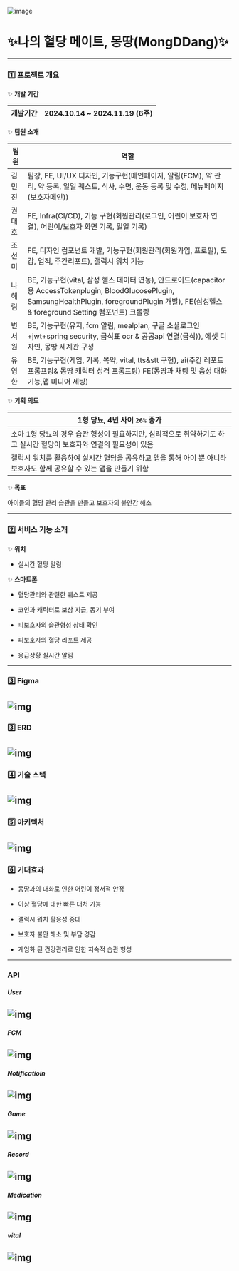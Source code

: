 ![image](https://private-user-images.githubusercontent.com/101388919/391247402-a2a9f53e-87cf-4c61-807b-e6a1686f1d2b.png?jwt=eyJhbGciOiJIUzI1NiIsInR5cCI6IkpXVCJ9.eyJpc3MiOiJnaXRodWIuY29tIiwiYXVkIjoicmF3LmdpdGh1YnVzZXJjb250ZW50LmNvbSIsImtleSI6ImtleTUiLCJleHAiOjE3MzMxNTU2NTEsIm5iZiI6MTczMzE1NTM1MSwicGF0aCI6Ii8xMDEzODg5MTkvMzkxMjQ3NDAyLWEyYTlmNTNlLTg3Y2YtNGM2MS04MDdiLWU2YTE2ODZmMWQyYi5wbmc_WC1BbXotQWxnb3JpdGhtPUFXUzQtSE1BQy1TSEEyNTYmWC1BbXotQ3JlZGVudGlhbD1BS0lBVkNPRFlMU0E1M1BRSzRaQSUyRjIwMjQxMjAyJTJGdXMtZWFzdC0xJTJGczMlMkZhd3M0X3JlcXVlc3QmWC1BbXotRGF0ZT0yMDI0MTIwMlQxNjAyMzFaJlgtQW16LUV4cGlyZXM9MzAwJlgtQW16LVNpZ25hdHVyZT0zN2IxN2JhZDY1YzY5N2E0ZjEwOGI3MGQ2MTY5MmY1NjMzMTNjOWNkOTQxNjQzZDJhNzJlZTkyYjI3YmNkM2RlJlgtQW16LVNpZ25lZEhlYWRlcnM9aG9zdCJ9.pEJ9T7n-I6GluI1-ATbEwGABmNM0htrOeNvrVp1Wp6E)

# ✨나의 혈당 메이트, 몽땅(MongDDang)✨

---

### 1️⃣ 프로젝트 개요

✨ **개발 기간**

| 개발기간 | 2024.10.14 ~ 2024.11.19 (6주) |
| ---- | ---------------------------- |

✨ **팀원 소개**

| 팀원  | 역할                                                                   |
| --- | -------------------------------------------------------------------- |
| 김민진 | 팀장, FE, UI/UX 디자인, 기능구현(메인페이지, 알림(FCM), 약 관리, 약 등록, 일일 퀘스트, 식사, 수면, 운동 등록 및 수정, 메뉴페이지(보호자메인))   |
| 권대호 | FE, Infra(CI/CD), 기능 구현(회원관리(로그인, 어린이 보호자 연결), 어린이/보호자 화면 기록, 일일 기록) |
| 조선미 | FE, 디자인 컴포넌트 개발, 기능구현(회원관리(회원가입, 프로필), 도감, 업적, 주간리포트), 갤럭시 워치 기능     |
| 나혜림 | BE, 기능구현(vital, 삼성 헬스 데이터 연동), 안드로이드(capacitor 용 AccessTokenplugin, BloodGlucosePlugin, SamsungHealthPlugin, foregroundPlugin 개발), FE(삼성헬스 & foreground Setting 컴포넌트) 크롤링                                                   |
| 변서원 | BE, 기능구현(유저, fcm 알림, mealplan, 구글 소셜로그인+jwt+spring security, 급식표 ocr & 공공api 연결(급식)), 에셋 디자인, 몽땅 세계관 구성                                                |
| 유영한 | BE, 기능구현(게임, 기록, 복약, vital, tts&stt 구현), ai(주간 레포트 프롬프팅& 몽땅 캐릭터 성격 프롬프팅) FE(몽땅과 채팅 및 음성 대화 기능,앱 미디어 세팅)                                                        |

✨ **기획 의도**

| 1형 당뇨, 4년 사이 `26%` 증가                                               |
| ------------------------------------------------------------------- |
| 소아 1형 당뇨의 경우 습관 형성이 필요하지만, 심리적으로 취약하기도 하고 실시간 혈당이 보호자와 연결의 필요성이 있음  |
| 갤럭시 워치를 활용하여 실시간 혈당을 공유하고 앱을 통해 아이 뿐 아니라 보호자도 함께 공유할 수 있는 앱을 만들기 위함 |

✨ **목표**

아이들의 혈당 관리 습관을 만들고 보호자의 불안감 해소

---

### 2️⃣ 서비스 기능 소개

✨ **워치**

- 실시간 혈당 알림

✨ **스마트폰**

- 혈당관리와 관련한 퀘스트 제공

- 코인과 캐릭터로 보상 지급, 동기 부여

- 피보호자의 습관형성 상태 확인

- 피보호자의 혈당 리포트 제공

- 응급상황 실시간 알림

---

### 3️⃣ Figma

## ![img](https://private-user-images.githubusercontent.com/101388919/391247400-219cf8fb-61e6-43a8-bc66-41d4fcf83084.png?jwt=eyJhbGciOiJIUzI1NiIsInR5cCI6IkpXVCJ9.eyJpc3MiOiJnaXRodWIuY29tIiwiYXVkIjoicmF3LmdpdGh1YnVzZXJjb250ZW50LmNvbSIsImtleSI6ImtleTUiLCJleHAiOjE3MzMxMjQzMzYsIm5iZiI6MTczMzEyNDAzNiwicGF0aCI6Ii8xMDEzODg5MTkvMzkxMjQ3NDAwLTIxOWNmOGZiLTYxZTYtNDNhOC1iYzY2LTQxZDRmY2Y4MzA4NC5wbmc_WC1BbXotQWxnb3JpdGhtPUFXUzQtSE1BQy1TSEEyNTYmWC1BbXotQ3JlZGVudGlhbD1BS0lBVkNPRFlMU0E1M1BRSzRaQSUyRjIwMjQxMjAyJTJGdXMtZWFzdC0xJTJGczMlMkZhd3M0X3JlcXVlc3QmWC1BbXotRGF0ZT0yMDI0MTIwMlQwNzIwMzZaJlgtQW16LUV4cGlyZXM9MzAwJlgtQW16LVNpZ25hdHVyZT1hZWMyZDBiMGY5OTc2ODk3YThkNmQ4MTdmMTQ2YmU3NWNhNTNmYTUyMzQxODBkYTA4M2Q0MWQyY2I4NDUzZWE2JlgtQW16LVNpZ25lZEhlYWRlcnM9aG9zdCJ9.IN4bK_oZAHwaya_T2EvDK0vZGhOyRXiaVi1-AnQA2RU)


### 3️⃣ ERD

## ![img](https://private-user-images.githubusercontent.com/101388919/391247398-86f10298-0eba-44ad-98bb-8c64824f31a3.png?jwt=eyJhbGciOiJIUzI1NiIsInR5cCI6IkpXVCJ9.eyJpc3MiOiJnaXRodWIuY29tIiwiYXVkIjoicmF3LmdpdGh1YnVzZXJjb250ZW50LmNvbSIsImtleSI6ImtleTUiLCJleHAiOjE3MzMxMjQzMzYsIm5iZiI6MTczMzEyNDAzNiwicGF0aCI6Ii8xMDEzODg5MTkvMzkxMjQ3Mzk4LTg2ZjEwMjk4LTBlYmEtNDRhZC05OGJiLThjNjQ4MjRmMzFhMy5wbmc_WC1BbXotQWxnb3JpdGhtPUFXUzQtSE1BQy1TSEEyNTYmWC1BbXotQ3JlZGVudGlhbD1BS0lBVkNPRFlMU0E1M1BRSzRaQSUyRjIwMjQxMjAyJTJGdXMtZWFzdC0xJTJGczMlMkZhd3M0X3JlcXVlc3QmWC1BbXotRGF0ZT0yMDI0MTIwMlQwNzIwMzZaJlgtQW16LUV4cGlyZXM9MzAwJlgtQW16LVNpZ25hdHVyZT0yZWU3ODc0ODEwNTNkZGQzZWQ0OTNlYThjNjI2N2I2NDI4YTdhYWQ4ZGJjM2UxNmRmOTE2ZmJhZGQyODkwYjBhJlgtQW16LVNpZ25lZEhlYWRlcnM9aG9zdCJ9.sJjNx2IF15Ve-gm9-_G52dF4lYLk0HyhxuuhdrdjcOQ)

### 4️⃣ 기술 스택

## ![img](https://private-user-images.githubusercontent.com/101388919/391247403-7113b0c0-ca0f-4d05-bcc6-90cfdaf7f6c5.png?jwt=eyJhbGciOiJIUzI1NiIsInR5cCI6IkpXVCJ9.eyJpc3MiOiJnaXRodWIuY29tIiwiYXVkIjoicmF3LmdpdGh1YnVzZXJjb250ZW50LmNvbSIsImtleSI6ImtleTUiLCJleHAiOjE3MzMxMjQzMzYsIm5iZiI6MTczMzEyNDAzNiwicGF0aCI6Ii8xMDEzODg5MTkvMzkxMjQ3NDAzLTcxMTNiMGMwLWNhMGYtNGQwNS1iY2M2LTkwY2ZkYWY3ZjZjNS5wbmc_WC1BbXotQWxnb3JpdGhtPUFXUzQtSE1BQy1TSEEyNTYmWC1BbXotQ3JlZGVudGlhbD1BS0lBVkNPRFlMU0E1M1BRSzRaQSUyRjIwMjQxMjAyJTJGdXMtZWFzdC0xJTJGczMlMkZhd3M0X3JlcXVlc3QmWC1BbXotRGF0ZT0yMDI0MTIwMlQwNzIwMzZaJlgtQW16LUV4cGlyZXM9MzAwJlgtQW16LVNpZ25hdHVyZT03Yjg3NGExYTMwNWE1ODBjNWI2ZTYyNTE4ZTM5YjU5ZDk2MTEwYjIwM2IyODk2N2RiNGU0MTVmMTdiYTFlMjQ1JlgtQW16LVNpZ25lZEhlYWRlcnM9aG9zdCJ9.yNbXBiZ0Kdm4v17iKzVTYyF-EHedRugcYRx4-G7JXk8)

### 5️⃣ 아키텍처

## ![img](https://private-user-images.githubusercontent.com/101388919/391247567-21a70537-0814-44ff-8cff-6f352cc55996.svg?jwt=eyJhbGciOiJIUzI1NiIsInR5cCI6IkpXVCJ9.eyJpc3MiOiJnaXRodWIuY29tIiwiYXVkIjoicmF3LmdpdGh1YnVzZXJjb250ZW50LmNvbSIsImtleSI6ImtleTUiLCJleHAiOjE3MzMxMjQzMzYsIm5iZiI6MTczMzEyNDAzNiwicGF0aCI6Ii8xMDEzODg5MTkvMzkxMjQ3NTY3LTIxYTcwNTM3LTA4MTQtNDRmZi04Y2ZmLTZmMzUyY2M1NTk5Ni5zdmc_WC1BbXotQWxnb3JpdGhtPUFXUzQtSE1BQy1TSEEyNTYmWC1BbXotQ3JlZGVudGlhbD1BS0lBVkNPRFlMU0E1M1BRSzRaQSUyRjIwMjQxMjAyJTJGdXMtZWFzdC0xJTJGczMlMkZhd3M0X3JlcXVlc3QmWC1BbXotRGF0ZT0yMDI0MTIwMlQwNzIwMzZaJlgtQW16LUV4cGlyZXM9MzAwJlgtQW16LVNpZ25hdHVyZT1lYTQ1OTljOWMyMjA0NDYzNWIzYTZiOTM1MzIxZjUzZmI2YjI3OTZhOGIyNjhmYWQ4NGEyMTM0YTE1NjU3NWU0JlgtQW16LVNpZ25lZEhlYWRlcnM9aG9zdCJ9.P9LhkU6XBe3InEIb4kWibClu2lLmcMhKSiVT9CGsrv4)

### 6️⃣ 기대효과

- 몽땅과의 대화로 인한 어린이 정서적 안정

- 이상 혈당에 대한 빠른 대처 가능

- 갤럭시 워치 활용성 증대

- 보호자 불안 해소 및 부담 경감

- 게임화 된 건강관리로 인한 지속적 습관 형성

---

### API

##### User

## ![img](https://private-user-images.githubusercontent.com/101388919/391247386-7a265de4-2aa1-46c3-a526-4bcd8ea59290.PNG?jwt=eyJhbGciOiJIUzI1NiIsInR5cCI6IkpXVCJ9.eyJpc3MiOiJnaXRodWIuY29tIiwiYXVkIjoicmF3LmdpdGh1YnVzZXJjb250ZW50LmNvbSIsImtleSI6ImtleTUiLCJleHAiOjE3MzMxMjQzMzYsIm5iZiI6MTczMzEyNDAzNiwicGF0aCI6Ii8xMDEzODg5MTkvMzkxMjQ3Mzg2LTdhMjY1ZGU0LTJhYTEtNDZjMy1hNTI2LTRiY2Q4ZWE1OTI5MC5QTkc_WC1BbXotQWxnb3JpdGhtPUFXUzQtSE1BQy1TSEEyNTYmWC1BbXotQ3JlZGVudGlhbD1BS0lBVkNPRFlMU0E1M1BRSzRaQSUyRjIwMjQxMjAyJTJGdXMtZWFzdC0xJTJGczMlMkZhd3M0X3JlcXVlc3QmWC1BbXotRGF0ZT0yMDI0MTIwMlQwNzIwMzZaJlgtQW16LUV4cGlyZXM9MzAwJlgtQW16LVNpZ25hdHVyZT1kMWZjY2YxZGEyN2ExZTIyMTNkZDQzZjhkMDQyNDRlZDM4ZjIwYTY1YzQ0NjVlYzlkM2Y0Mjk1ODE2MjBiOTE1JlgtQW16LVNpZ25lZEhlYWRlcnM9aG9zdCJ9.VfOTtqohdQpl6IvWhRHDMNqaBXg10or8J6tZJmjKp7Y)

##### FCM

## ![img](https://private-user-images.githubusercontent.com/101388919/391247391-1f650722-1216-4560-a958-03d8f1b7cded.PNG?jwt=eyJhbGciOiJIUzI1NiIsInR5cCI6IkpXVCJ9.eyJpc3MiOiJnaXRodWIuY29tIiwiYXVkIjoicmF3LmdpdGh1YnVzZXJjb250ZW50LmNvbSIsImtleSI6ImtleTUiLCJleHAiOjE3MzMxMjQzMzYsIm5iZiI6MTczMzEyNDAzNiwicGF0aCI6Ii8xMDEzODg5MTkvMzkxMjQ3MzkxLTFmNjUwNzIyLTEyMTYtNDU2MC1hOTU4LTAzZDhmMWI3Y2RlZC5QTkc_WC1BbXotQWxnb3JpdGhtPUFXUzQtSE1BQy1TSEEyNTYmWC1BbXotQ3JlZGVudGlhbD1BS0lBVkNPRFlMU0E1M1BRSzRaQSUyRjIwMjQxMjAyJTJGdXMtZWFzdC0xJTJGczMlMkZhd3M0X3JlcXVlc3QmWC1BbXotRGF0ZT0yMDI0MTIwMlQwNzIwMzZaJlgtQW16LUV4cGlyZXM9MzAwJlgtQW16LVNpZ25hdHVyZT0wMzFiYTJjZTQwZDA0OTY3NzdlZjMyNmUxNTlmMWY2N2MxNTUzNjM4YTM2NGZhNTM3NTI4NjYxOTc5ZDNlYmMwJlgtQW16LVNpZ25lZEhlYWRlcnM9aG9zdCJ9.FDGq_ugZwbZ-eyVd9FfJ0eNOCgUTYAGmuGIRCtPoJIU)

##### Notificatioin

## ![img](https://private-user-images.githubusercontent.com/101388919/391247392-f173c674-45c5-4fc8-b3de-365a53eaa34b.PNG?jwt=eyJhbGciOiJIUzI1NiIsInR5cCI6IkpXVCJ9.eyJpc3MiOiJnaXRodWIuY29tIiwiYXVkIjoicmF3LmdpdGh1YnVzZXJjb250ZW50LmNvbSIsImtleSI6ImtleTUiLCJleHAiOjE3MzMxMjQzMzYsIm5iZiI6MTczMzEyNDAzNiwicGF0aCI6Ii8xMDEzODg5MTkvMzkxMjQ3MzkyLWYxNzNjNjc0LTQ1YzUtNGZjOC1iM2RlLTM2NWE1M2VhYTM0Yi5QTkc_WC1BbXotQWxnb3JpdGhtPUFXUzQtSE1BQy1TSEEyNTYmWC1BbXotQ3JlZGVudGlhbD1BS0lBVkNPRFlMU0E1M1BRSzRaQSUyRjIwMjQxMjAyJTJGdXMtZWFzdC0xJTJGczMlMkZhd3M0X3JlcXVlc3QmWC1BbXotRGF0ZT0yMDI0MTIwMlQwNzIwMzZaJlgtQW16LUV4cGlyZXM9MzAwJlgtQW16LVNpZ25hdHVyZT1hMDRjOGJkODFlYTYwZDZlZmEyMzM3ZGM0YTQxNDY0ZTUzNTdlOGQ5NzI5MTdhN2UxMjY1Y2UwMmJhMWE4NWVjJlgtQW16LVNpZ25lZEhlYWRlcnM9aG9zdCJ9.jqSZJSvk_Gxcj8NGSEI2QuPqB4GfDBTJd8PZJstNzlw)

##### Game

## ![img](https://private-user-images.githubusercontent.com/101388919/391247393-a3dae63c-1d7b-4c60-baa0-0ea133d70ee8.PNG?jwt=eyJhbGciOiJIUzI1NiIsInR5cCI6IkpXVCJ9.eyJpc3MiOiJnaXRodWIuY29tIiwiYXVkIjoicmF3LmdpdGh1YnVzZXJjb250ZW50LmNvbSIsImtleSI6ImtleTUiLCJleHAiOjE3MzMxMjQzMzYsIm5iZiI6MTczMzEyNDAzNiwicGF0aCI6Ii8xMDEzODg5MTkvMzkxMjQ3MzkzLWEzZGFlNjNjLTFkN2ItNGM2MC1iYWEwLTBlYTEzM2Q3MGVlOC5QTkc_WC1BbXotQWxnb3JpdGhtPUFXUzQtSE1BQy1TSEEyNTYmWC1BbXotQ3JlZGVudGlhbD1BS0lBVkNPRFlMU0E1M1BRSzRaQSUyRjIwMjQxMjAyJTJGdXMtZWFzdC0xJTJGczMlMkZhd3M0X3JlcXVlc3QmWC1BbXotRGF0ZT0yMDI0MTIwMlQwNzIwMzZaJlgtQW16LUV4cGlyZXM9MzAwJlgtQW16LVNpZ25hdHVyZT1jOGJlNGE4NjgzYWQ2ODdjOTExNWM0ZmY0Njc3M2FkMDVlZjNlNjhkNDVmN2RjMmI0NDNiOTYzMjA3MTkyMmQ3JlgtQW16LVNpZ25lZEhlYWRlcnM9aG9zdCJ9.qJbeFKwkptdJKeJN-wKstCxJdE9sHNcgamWy6qBn12k)

##### Record

## ![img](https://private-user-images.githubusercontent.com/101388919/391247396-ee8d3459-4436-4c4f-ba3c-6f3dd0b99a8e.PNG?jwt=eyJhbGciOiJIUzI1NiIsInR5cCI6IkpXVCJ9.eyJpc3MiOiJnaXRodWIuY29tIiwiYXVkIjoicmF3LmdpdGh1YnVzZXJjb250ZW50LmNvbSIsImtleSI6ImtleTUiLCJleHAiOjE3MzMxMjQzMzYsIm5iZiI6MTczMzEyNDAzNiwicGF0aCI6Ii8xMDEzODg5MTkvMzkxMjQ3Mzk2LWVlOGQzNDU5LTQ0MzYtNGM0Zi1iYTNjLTZmM2RkMGI5OWE4ZS5QTkc_WC1BbXotQWxnb3JpdGhtPUFXUzQtSE1BQy1TSEEyNTYmWC1BbXotQ3JlZGVudGlhbD1BS0lBVkNPRFlMU0E1M1BRSzRaQSUyRjIwMjQxMjAyJTJGdXMtZWFzdC0xJTJGczMlMkZhd3M0X3JlcXVlc3QmWC1BbXotRGF0ZT0yMDI0MTIwMlQwNzIwMzZaJlgtQW16LUV4cGlyZXM9MzAwJlgtQW16LVNpZ25hdHVyZT0zYzBhMzhmMjRlMGU5MTBkMGUyNjhmN2M4YzA3NzEyYTQzMjJiYmU1NTg0OTk0MjhiYmJmMTdlN2Q0NTVlMmI0JlgtQW16LVNpZ25lZEhlYWRlcnM9aG9zdCJ9.UTsqFpsiMlB5G3LQ61HlZoSqhZymhr_dLmBr76nNgdo)

##### Medication

## ![img](https://private-user-images.githubusercontent.com/101388919/391247397-401eb970-ed22-4b09-936a-874d23b3b646.PNG?jwt=eyJhbGciOiJIUzI1NiIsInR5cCI6IkpXVCJ9.eyJpc3MiOiJnaXRodWIuY29tIiwiYXVkIjoicmF3LmdpdGh1YnVzZXJjb250ZW50LmNvbSIsImtleSI6ImtleTUiLCJleHAiOjE3MzMxMjQzMzYsIm5iZiI6MTczMzEyNDAzNiwicGF0aCI6Ii8xMDEzODg5MTkvMzkxMjQ3Mzk3LTQwMWViOTcwLWVkMjItNGIwOS05MzZhLTg3NGQyM2IzYjY0Ni5QTkc_WC1BbXotQWxnb3JpdGhtPUFXUzQtSE1BQy1TSEEyNTYmWC1BbXotQ3JlZGVudGlhbD1BS0lBVkNPRFlMU0E1M1BRSzRaQSUyRjIwMjQxMjAyJTJGdXMtZWFzdC0xJTJGczMlMkZhd3M0X3JlcXVlc3QmWC1BbXotRGF0ZT0yMDI0MTIwMlQwNzIwMzZaJlgtQW16LUV4cGlyZXM9MzAwJlgtQW16LVNpZ25hdHVyZT03MzI0NDE0NjI5YjI3MWI2OTYyM2Q5ZjdiYmE5YTM2OWMxNzRlMzA0ZGM3ZGVmZTZlNjFlNTZlMjdmMThjMWIxJlgtQW16LVNpZ25lZEhlYWRlcnM9aG9zdCJ9.dG12YGjS1NWEe0kidVf16w4q0P8nlfXS89QWqT297NU)

##### vital

## ![img](https://private-user-images.githubusercontent.com/101388919/391247963-a1ccd675-9f8f-41bf-9674-6745bb8584d7.PNG?jwt=eyJhbGciOiJIUzI1NiIsInR5cCI6IkpXVCJ9.eyJpc3MiOiJnaXRodWIuY29tIiwiYXVkIjoicmF3LmdpdGh1YnVzZXJjb250ZW50LmNvbSIsImtleSI6ImtleTUiLCJleHAiOjE3MzMxMjQzMzYsIm5iZiI6MTczMzEyNDAzNiwicGF0aCI6Ii8xMDEzODg5MTkvMzkxMjQ3OTYzLWExY2NkNjc1LTlmOGYtNDFiZi05Njc0LTY3NDViYjg1ODRkNy5QTkc_WC1BbXotQWxnb3JpdGhtPUFXUzQtSE1BQy1TSEEyNTYmWC1BbXotQ3JlZGVudGlhbD1BS0lBVkNPRFlMU0E1M1BRSzRaQSUyRjIwMjQxMjAyJTJGdXMtZWFzdC0xJTJGczMlMkZhd3M0X3JlcXVlc3QmWC1BbXotRGF0ZT0yMDI0MTIwMlQwNzIwMzZaJlgtQW16LUV4cGlyZXM9MzAwJlgtQW16LVNpZ25hdHVyZT0zMGIzZWFlNjIyNmFlY2ExYjNkMGMzZDFiYjEwMTdmMzc4NzY0Y2Y2NmI4NjkyMzcwNTlkZGFhNjNlYWE0MGY4JlgtQW16LVNpZ25lZEhlYWRlcnM9aG9zdCJ9.n3A3hfHhKzzm6USgz9nIl7fItwIrcaPFYnxf0VudkJw)

